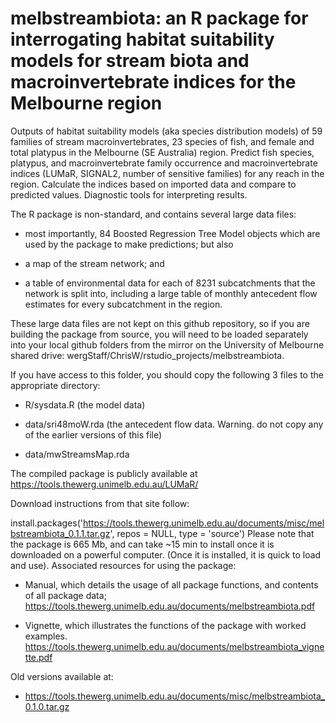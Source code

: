 # melbstreambiota: an R package for interrogating habitat suitability models for stream biota and macroinvertebrate indices for the Melbourne region

Outputs of habitat suitability models (aka species distribution models) of 59 families 
of stream macroinvertebrates, 23 species of fish, and female and total platypus in
the Melbourne (SE Australia) region. Predict fish species, platypus, and macroinvertebrate 
family occurrence and macroinvertebrate indices  (LUMaR, SIGNAL2, number of sensitive 
families) for any reach in the region.  Calculate the indices based on imported data 
and compare to predicted values.  Diagnostic tools for interpreting results.  
    
The R package is non-standard, and contains several large data files:  

- most importantly, 84 Boosted Regression Tree Model objects which are used by the package to make predictions; but also 

- a map of the stream network; and  

- a table of environmental data for each of 8231 subcatchments that the network is split into, including a large table of monthly antecedent flow estimates for every subcatchment in the region.  

These large data files are not kept on this github repository, so if you are building the package from source, 
you will need to be loaded separately into your local github folders from the mirror on the
University of Melbourne shared drive: wergStaff/ChrisW/rstudio_projects/melbstreambiota.  

If you have access to this folder, you should copy the following 3 files to the appropriate directory:  

- R/sysdata.R (the model data)  

- data/sri48moW.rda (the antecedent flow data. Warning. do not copy any of the earlier versions of this file)  

- data/mwStreamsMap.rda

The compiled package is publicly available at 
https://tools.thewerg.unimelb.edu.au/LUMaR/  

Download instructions from that site follow:  

install.packages('https://tools.thewerg.unimelb.edu.au/documents/misc/melbstreambiota_0.1.1.tar.gz', repos = NULL, type = 'source')
Please note that the package is 665 Mb, and can take ~15 min to install once it is downloaded on a powerful computer. 
(Once it is installed, it is quick to load and use).
Associated resources for using the package:  

- Manual, which details the usage of all package functions, and contents of all package data;
https://tools.thewerg.unimelb.edu.au/documents/melbstreambiota.pdf  

- Vignette, which illustrates the functions of the package with worked examples.
https://tools.thewerg.unimelb.edu.au/documents/melbstreambiota_vignette.pdf  


Old versions available at:  

- https://tools.thewerg.unimelb.edu.au/documents/misc/melbstreambiota_0.1.0.tar.gz
